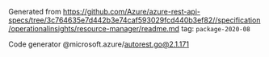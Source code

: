 Generated from https://github.com/Azure/azure-rest-api-specs/tree/3c764635e7d442b3e74caf593029fcd440b3ef82//specification/operationalinsights/resource-manager/readme.md tag: `package-2020-08`

Code generator @microsoft.azure/autorest.go@2.1.171


